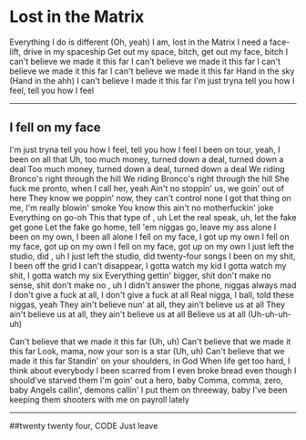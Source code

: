 # Lost in the Matrix

Everything I do is different (Oh, yeah)
I am, lost in the Matrix
I need a face-lift, drive in my spaceship
Get out my space, bitch, get out my face, bitch
I can't believe we made it this far
I can't believe we made it this far
I can't believe we made it this far
I can't believe we made it this far
Hand in the sky (Hand in the ahh)
I can't believe I made it this far
I'm just tryna tell you how I feel, tell you how I feel

---

## I fell on my face

I'm just tryna tell you how I feel, tell you how I feel
I been on tour, yeah, I been on all that
Uh, too much money, turned down a deal, turned down a deal
Too much money, turned down a deal, turned down a deal
We riding Bronco's right through the hill
We riding Bronco's right through the hill
She fuck me pronto, when I call her, yeah
Ain't no stoppin' us, we goin' out of here
They know we poppin' now, they can't control none
I got that thing on me, I'm really blowin' smoke
You know this ain't no motherfuckin' joke
Everything on go-oh
This that type of , uh
Let the real speak, uh, let the fake get gone
Let the fake go home, tell 'em niggas go, leave my ass alone
I been on my own, I been all alone
I fell on my face, I got up my own
I fell on my face, got up on my own
I fell on my face, got up on my own
I just left the studio, did , uh
I just left the studio, did twenty-four songs
I been on my shit, I been off the grid
I can't disappear, I gotta watch my kid
I gotta watch my shit, I gotta watch my six
Everything gettin' bigger, shit don't make no sense, shit don't make no , uh
I didn't answer the phone, niggas always mad
I don't give a fuck at all, I don't give a fuck at all
Real nigga, I ball, told these niggas, yeah
They ain't believe nun' at all, they ain't believe us at all
They ain't believe us at all, they ain't believe us at all
Believe us at all (Uh-uh-uh-uh)

Can't believe that we made it this far (Uh, uh)
Can't believe that we made it this far
Look, mama, now your son is a star (Uh, uh)
Can't believe that we made it this far
Standin' on your shoulders, in God
When life get too hard, I think about everybody I been scarred from
I even broke bread even though I should've starved them
I'm goin' out a hero, baby
Comma, comma, zero, baby
Angels callin', demons callin'
I put them on threeway, baby
I've been keeping them shooters with me on payroll lately

---

##twenty twenty four, CODE 
Just leave
